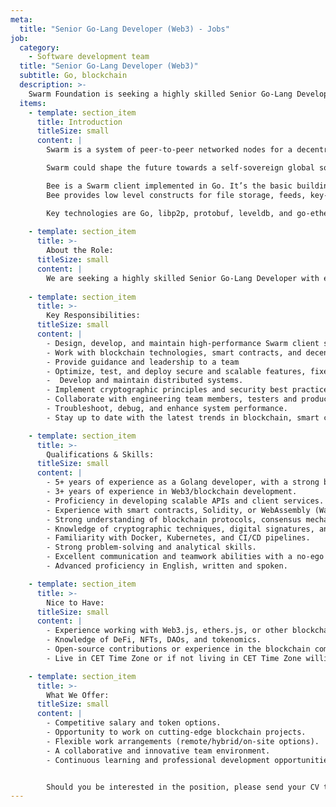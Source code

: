 ```yaml
---
meta:
  title: "Senior Go-Lang Developer (Web3) - Jobs"
job:
  category:
    - Software development team
  title: "Senior Go-Lang Developer (Web3)"
  subtitle: Go, blockchain
  description: >-
    Swarm Foundation is seeking a highly skilled Senior Go-Lang Developer with experience in Web3 technologies to join our dynamic team. As a key member of our engineering development. You will provide technical leadership, create software design, actively code, and optimize blockchain-based applications and decentralized systems.
  items:
    - template: section_item
      title: Introduction
      titleSize: small
      content: |
        Swarm is a system of peer-to-peer networked nodes for a decentralised storage and communication service.

        Swarm could shape the future towards a self-sovereign global society and permissionless open markets. On Swarm, applications run autonomously yet securely in a planetary-scale deployment and execution environment.

        Bee is a Swarm client implemented in Go. It’s the basic building block for the Swarm Network.
        Bee provides low level constructs for file storage, feeds, key-value stores and untraceable communication, through solid, well-tested code delivered in an agile manner.

        Key technologies are Go, libp2p, protobuf, leveldb, and go-ethereum, as well as various cryptographic libraries.
     
    - template: section_item
      title: >-
        About the Role:
      titleSize: small
      content: |
        We are seeking a highly skilled Senior Go-Lang Developer with experience in Web3 technologies to join our dynamic team. As a key member of our engineering development, you will provide technical leadership, create software design, actively code, and optimize blockchain-based applications and decentralised systems. 
  
    - template: section_item
      title: >-
        Key Responsibilities:
      titleSize: small
      content: |
        - Design, develop, and maintain high-performance Swarm client services, APIs and Dapps using Go (Golang).
        - Work with blockchain technologies, smart contracts, and decentralized applications (dApps).
        - Provide guidance and leadership to a team
        - Optimize, test, and deploy secure and scalable features, fixes, optimisations and migrations etc.
        -  Develop and maintain distributed systems.
        - Implement cryptographic principles and security best practices to ensure data integrity and availability.
        - Collaborate with engineering team members, testers and product teams to deliver seamless Web3 solutions.
        - Troubleshoot, debug, and enhance system performance.
        - Stay up to date with the latest trends in blockchain, smart contracts, and decentralized technologies.

    - template: section_item
      title: >-
        Qualifications & Skills:
      titleSize: small
      content: |
        - 5+ years of experience as a Golang developer, with a strong background in backend development. Experience with peer-to-peer networks, kademlia, web3 incentive systems, and decentralised networks/storage is an advantage.
        - 3+ years of experience in Web3/blockchain development.
        - Proficiency in developing scalable APIs and client services.
        - Experience with smart contracts, Solidity, or WebAssembly (Wasm) is a plus.
        - Strong understanding of blockchain protocols, consensus mechanisms, and decentralized networks.
        - Knowledge of cryptographic techniques, digital signatures, and security best practices.
        - Familiarity with Docker, Kubernetes, and CI/CD pipelines.
        - Strong problem-solving and analytical skills.
        - Excellent communication and teamwork abilities with a no-ego approach to finding the solutions that move the metrics we need.
        - Advanced proficiency in English, written and spoken.

    - template: section_item
      title: >-
        Nice to Have:
      titleSize: small
      content: |
        - Experience working with Web3.js, ethers.js, or other blockchain interaction libraries.
        - Knowledge of DeFi, NFTs, DAOs, and tokenomics.
        - Open-source contributions or experience in the blockchain community.
        - Live in CET Time Zone or if not living in CET Time Zone willing to work according to it. 

    - template: section_item
      title: >-
        What We Offer:
      titleSize: small
      content: |
        - Competitive salary and token options.
        - Opportunity to work on cutting-edge blockchain projects.
        - Flexible work arrangements (remote/hybrid/on-site options).
        - A collaborative and innovative team environment.
        - Continuous learning and professional development opportunities.


        Should you be interested in the position, please send your CV to [talent@ethswarm.org](talent@ethswarm.org "talent@ethswarm.org"). IMPORTANT: Your email’s subject must include the title of the position you're applying to and your full name.
---
```

